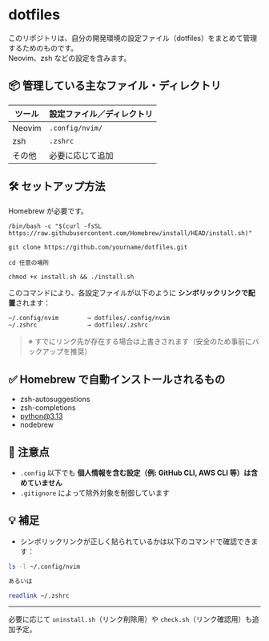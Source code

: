 # dotfiles

このリポジトリは、自分の開発環境の設定ファイル（dotfiles）をまとめて管理するためのものです。  
Neovim、zsh などの設定を含みます。

## 📦 管理している主なファイル・ディレクトリ

| ツール | 設定ファイル／ディレクトリ |
| ------ | -------------------------- |
| Neovim | `.config/nvim/`            |
| zsh    | `.zshrc`                   |
| その他 | 必要に応じて追加           |

## 🛠️ セットアップ方法

Homebrew が必要です。

```shell
/bin/bash -c "$(curl -fsSL https://raw.githubusercontent.com/Homebrew/install/HEAD/install.sh)"

git clone https://github.com/yourname/dotfiles.git

cd 任意の場所

chmod +x install.sh && ./install.sh
```

このコマンドにより、各設定ファイルが以下のように **シンボリックリンクで配置**されます：

```txt
~/.config/nvim        → dotfiles/.config/nvim
~/.zshrc              → dotfiles/.zshrc
```

> ※ すでにリンク先が存在する場合は上書きされます（安全のため事前にバックアップを推奨）

## ✅ Homebrew で自動インストールされるもの

- zsh-autosuggestions
- zsh-completions
- python@3.13
- nodebrew

## 🧼 注意点

- `.config` 以下でも **個人情報を含む設定（例: GitHub CLI, AWS CLI 等）は含めていません**
- `.gitignore` によって除外対象を制御しています

## 💡 補足

- シンボリックリンクが正しく貼られているかは以下のコマンドで確認できます：

```bash
ls -l ~/.config/nvim

あるいは

readlink ~/.zshrc
```

---

必要に応じて `uninstall.sh`（リンク削除用）や `check.sh`（リンク確認用）も追加予定。

